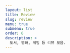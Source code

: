 ```yaml
---
layout: list
title: Review
slug: review
menu: true
submenu: true
order: 6
description: >
  도서, 영화, 게임 등 리뷰 모음.
---
```

